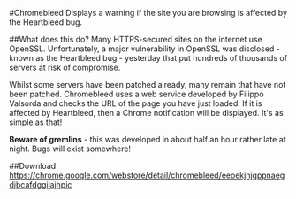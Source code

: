 #Chromebleed
Displays a warning if the site you are browsing is affected by the Heartbleed bug.  

##What does this do?
Many HTTPS-secured sites on the internet use OpenSSL. Unfortunately, a major vulnerability in OpenSSL was disclosed - known as the Heartbleed bug - yesterday that put hundreds of thousands of servers at risk of compromise.  

Whilst some servers have been patched already, many remain that have not been patched. Chromebleed uses a web service developed by Filippo Valsorda and checks the URL of the page you have just loaded. If it is affected by Heartbleed, then a Chrome notification will be displayed. It's as simple as that!  

**Beware of gremlins** - this was developed in about half an hour rather late at night. Bugs will exist somewhere!  

##Download  
https://chrome.google.com/webstore/detail/chromebleed/eeoekjnjgppnaegdjbcafdggilajhpic

